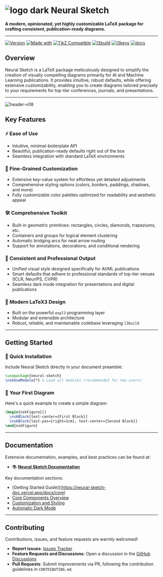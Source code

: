 # ![logo dark](https://github.com/user-attachments/assets/80788604-6e25-417d-a543-70fc9991f003) Neural Sketch

**A modern, opinionated, yet highly customizable LaTeX package for crafting consistent, publication-ready diagrams.**

---

[![Version](https://img.shields.io/badge/version-v0.8.0-blue.svg)](#)
[![Made with](https://img.shields.io/badge/made%20with-LaTeX3-brightgreen.svg)](https://www.latex-project.org/)
[![TikZ Compatible](https://img.shields.io/badge/compatible-TikZ-orange.svg)](https://ctan.org/pkg/pgf)
[![l3build](https://img.shields.io/badge/built%20with-l3build-purple.svg)](https://ctan.org/pkg/l3build)
[![l3keys](https://img.shields.io/badge/configured%20with-l3keys-ff69b4.svg)](https://ctan.org/pkg/l3keys2e)
[![docs](https://img.shields.io/badge/documented%20with-l3doc-informational.svg)](https://ctan.org/pkg/l3doc)



## Overview

Neural Sketch is a LaTeX package meticulously designed to simplify the creation of visually compelling diagrams primarily for AI and Machine Learning publications. It provides intuitive, robust defaults, while offering extensive customizability, enabling you to create diagrams tailored precisely to your requirements for top-tier conferences, journals, and presentations.

---

![header-v08](https://github.com/user-attachments/assets/fac69bc8-ae89-450c-9f8a-537d878b1ffe)


## Key Features

### ⚡ **Ease of Use**
- Intuitive, minimal-boilerplate API
- Beautiful, publication-ready defaults right out of the box
- Seamless integration with standard LaTeX environments

### 🎨 **Fine-Grained Customization**
- Extensive key–value system for effortless yet detailed adjustments
- Comprehensive styling options (colors, borders, paddings, shadows, and more)
- Fully customizable color palettes optimized for readability and aesthetic appeal

### 🛠 **Comprehensive Toolkit**
- Built-in geometric primitives: rectangles, circles, diamonds, trapeziums, etc.
- Containers and groups for logical element clustering
- Automatic bridging arcs for neat arrow routing
- Support for annotations, decorations, and conditional rendering

### 📐 **Consistent and Professional Output**
- Unified visual style designed specifically for AI/ML publications
- Smart defaults that adhere to professional standards of top-tier venues (ICLR, NeurIPS, CVPR)
- Seamless dark mode integration for presentations and digital publications

### 🌟 **Modern LaTeX3 Design**
- Built on the powerful `expl3` programming layer
- Modular and extensible architecture
- Robust, reliable, and maintainable codebase leveraging `l3build`

---

## Getting Started

### 🚀 **Quick Installation**
Include Neural Sketch directly in your document preamble:

```latex
\usepackage{neural-sketch}
\nskUseModule{*} % Load all modules (recommended for new users)
```

### 📝 **Your First Diagram**

Here's a quick example to create a simple diagram:

```latex
\begin{nskFigure}[]
  \nskBlock[text-center={First Block}]
  \nskBlock[last-pos={right=1cm}, text-center={Second Block}]
\end{nskFigure}
```

---

## Documentation

Extensive documentation, examples, and best practices can be found at:

- 📚 **[Neural Sketch Documentation](https://neural-sketch-doc.vercel.app/)**

Key documentation sections:
- [Getting Started Guide]((https://neural-sketch-doc.vercel.app/docs/core)
- [Core Components Overview](https://neural-sketch-doc.vercel.app/docs/core/what-is-nsk)
- [Customization and Styling](https://neural-sketch-doc.vercel.app/docs/core/palette)
- [Automatic Dark Mode](https://neural-sketch-doc.vercel.app/docs/core/dark-mode)

---

## Contributing

Contributions, issues, and feature requests are warmly welcomed!

- **Report issues**: [Issues Tracker](https://github.com/espressoshock/neural-sketch/issues)
- **Feature Requests and Discussions**: Open a discussion in the [GitHub Discussions](https://github.com/espressoshock/neural-sketch/discussions)
- **Pull Requests**: Submit improvements via PR, following the contribution guidelines in `CONTRIBUTING.md`.
